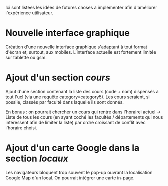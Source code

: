 Ici sont listées les idées de futures choses à implémenter afin d'améliorer l'expérience utilisateur.

# Nouvelle interface graphique

Création d'une nouvelle interface graphique s'adaptant à tout format d'écran et, surtout, aux mobiles. L'interface actuelle est fortement limitée sur tablette ou gsm.

# Ajout d'un section *cours*

Ajout d'une section contenant la liste des cours (code + nom) dispensés à tout l'ucl (via une requête category=category5). Les cours seraient, si possile, classés par faculté dans laquelle ils sont donnés.

En bonus : on pourrait chercher un cours qui rentre dans l'horairei actuel -> Liste de tous les cours (en ayant coché les facultés / départements qui nous intéressent afin de limiter la liste) par ordre croissant de conflit avec l'horaire choisi.

# Ajout d'un carte Google dans la section *locaux*

Les navigateurs bloquent trop souvent le pop-up ouvrant la localisation Google Map d'un local. On pourrait intégrer une carte in-page.
